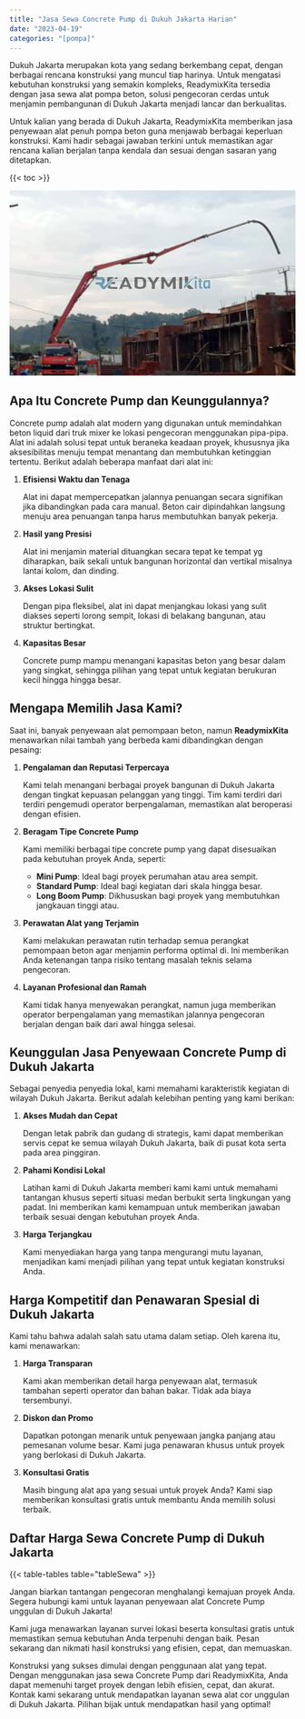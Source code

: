 ```yaml
---
title: "Jasa Sewa Concrete Pump di Dukuh Jakarta Harian"
date: "2023-04-19"
categories: "[pompa]"
---
```


Dukuh Jakarta merupakan kota yang sedang berkembang cepat, dengan berbagai rencana konstruksi yang muncul tiap harinya. Untuk mengatasi kebutuhan konstruksi yang semakin kompleks, ReadymixKita tersedia dengan jasa sewa alat pompa beton, solusi pengecoran cerdas untuk menjamin pembangunan di Dukuh Jakarta menjadi lancar dan berkualitas.

Untuk kalian yang berada di Dukuh Jakarta, ReadymixKita memberikan jasa penyewaan alat penuh pompa beton guna menjawab berbagai keperluan konstruksi. Kami hadir sebagai jawaban terkini untuk memastikan agar rencana kalian berjalan tanpa kendala dan sesuai dengan sasaran yang ditetapkan.

{{< toc >}}

![Jasa Sewa Concrete Pump di Dukuh Jakarta Harian](/images/pompa/sewa-pompa-04.jpg)

## Apa Itu Concrete Pump dan Keunggulannya?

Concrete pump adalah alat modern yang digunakan untuk memindahkan beton liquid dari truk mixer ke lokasi pengecoran menggunakan pipa-pipa. Alat ini adalah solusi tepat untuk beraneka keadaan proyek, khususnya jika aksesibilitas menuju tempat menantang dan membutuhkan ketinggian tertentu. Berikut adalah beberapa manfaat dari alat ini:

1. **Efisiensi Waktu dan Tenaga**

   Alat ini dapat mempercepatkan jalannya penuangan secara signifikan jika dibandingkan pada cara manual. Beton cair dipindahkan langsung menuju area penuangan tanpa harus membutuhkan banyak pekerja.

2. **Hasil yang Presisi**

   Alat ini menjamin material dituangkan secara tepat ke tempat yg diharapkan, baik sekali untuk bangunan horizontal dan vertikal misalnya lantai kolom, dan dinding.

3. **Akses Lokasi Sulit**

   Dengan pipa fleksibel, alat ini dapat menjangkau lokasi yang sulit diakses seperti lorong sempit, lokasi di belakang bangunan, atau struktur bertingkat.

4. **Kapasitas Besar**

   Concrete pump mampu menangani kapasitas beton yang besar dalam yang singkat, sehingga pilihan yang tepat untuk kegiatan berukuran kecil hingga hingga besar.

## Mengapa Memilih Jasa Kami?

Saat ini, banyak penyewaan alat pemompaan beton, namun **ReadymixKita** menawarkan nilai tambah yang berbeda kami dibandingkan dengan pesaing:

1. **Pengalaman dan Reputasi Terpercaya**

   Kami telah menangani berbagai proyek bangunan di Dukuh Jakarta dengan tingkat kepuasan pelanggan yang tinggi. Tim kami terdiri dari terdiri pengemudi operator berpengalaman, memastikan alat beroperasi dengan efisien.

2. **Beragam Tipe Concrete Pump**

   Kami memiliki berbagai tipe concrete pump yang dapat disesuaikan pada kebutuhan proyek Anda, seperti:
   - **Mini Pump**: Ideal bagi proyek perumahan atau area sempit.
   - **Standard Pump**: Ideal bagi kegiatan dari skala hingga besar.
   - **Long Boom Pump**: Dikhususkan bagi proyek yang membutuhkan jangkauan tinggi atau.

3. **Perawatan Alat yang Terjamin**

   Kami melakukan perawatan rutin terhadap semua perangkat pemompaan beton agar menjamin performa optimal di. Ini memberikan Anda ketenangan tanpa risiko tentang masalah teknis selama pengecoran.

4. **Layanan Profesional dan Ramah**

   Kami tidak hanya menyewakan perangkat, namun juga memberikan operator berpengalaman yang memastikan jalannya pengecoran berjalan dengan baik dari awal hingga selesai.

## Keunggulan Jasa Penyewaan Concrete Pump di Dukuh Jakarta

Sebagai penyedia penyedia lokal, kami memahami karakteristik kegiatan di wilayah Dukuh Jakarta. Berikut adalah kelebihan penting yang kami berikan:

1. **Akses Mudah dan Cepat**

   Dengan letak pabrik dan gudang di strategis, kami dapat memberikan servis cepat ke semua wilayah Dukuh Jakarta, baik di pusat kota serta pada area pinggiran.

2. **Pahami Kondisi Lokal**

   Latihan kami di Dukuh Jakarta memberi kami kami untuk memahami tantangan khusus seperti situasi medan berbukit serta lingkungan yang padat. Ini memberikan kami kemampuan untuk memberikan jawaban terbaik sesuai dengan kebutuhan proyek Anda.

3. **Harga Terjangkau**

   Kami menyediakan harga yang tanpa mengurangi mutu layanan, menjadikan kami menjadi pilihan yang tepat untuk kegiatan konstruksi Anda.

## Harga Kompetitif dan Penawaran Spesial di Dukuh Jakarta

Kami tahu bahwa adalah salah satu utama dalam setiap. Oleh karena itu, kami menawarkan:

1. **Harga Transparan**

   Kami akan memberikan detail harga penyewaan alat, termasuk tambahan seperti operator dan bahan bakar. Tidak ada biaya tersembunyi.

2. **Diskon dan Promo**

   Dapatkan potongan menarik untuk penyewaan jangka panjang atau pemesanan volume besar. Kami juga penawaran khusus untuk proyek yang berlokasi di Dukuh Jakarta.

3. **Konsultasi Gratis**

   Masih bingung alat apa yang sesuai untuk proyek Anda? Kami siap memberikan konsultasi gratis untuk membantu Anda memilih solusi terbaik.

## Daftar Harga Sewa Concrete Pump di Dukuh Jakarta

{{< table-tables table="tableSewa" >}}

Jangan biarkan tantangan pengecoran menghalangi kemajuan proyek Anda. Segera hubungi kami untuk layanan penyewaan alat Concrete Pump unggulan di Dukuh Jakarta!

Kami juga menawarkan layanan survei lokasi beserta konsultasi gratis untuk memastikan semua kebutuhan Anda terpenuhi dengan baik. Pesan sekarang dan nikmati hasil konstruksi yang efisien, cepat, dan memuaskan.

Konstruksi yang sukses dimulai dengan penggunaan alat yang tepat. Dengan menggunakan jasa sewa Concrete Pump dari ReadymixKita, Anda dapat memenuhi target proyek dengan lebih efisien, cepat, dan akurat. Kontak kami sekarang untuk mendapatkan layanan sewa alat cor unggulan di Dukuh Jakarta. Pilihan bijak untuk mendapatkan hasil yang optimal!